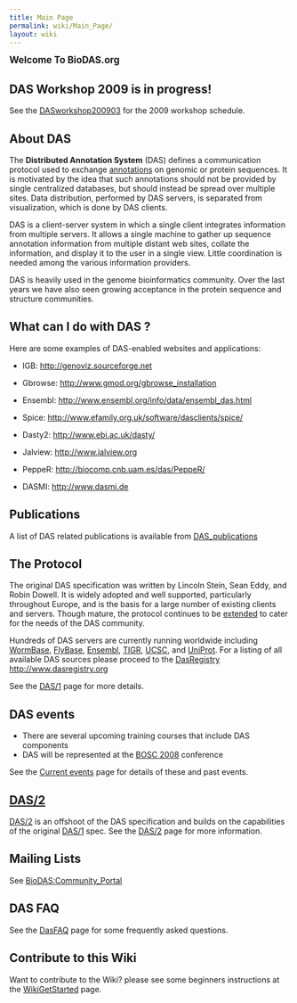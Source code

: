 ```yaml
---
title: Main Page
permalink: wiki/Main_Page/
layout: wiki
---
```


<big>**Welcome To BioDAS.org**</big>

DAS Workshop 2009 is in progress!
---------------------------------

See the [DASworkshop200903](/wiki/DASworkshop200903 "wikilink") for the 2009
workshop schedule.

About DAS
---------

The <b>Distributed Annotation System</b> (DAS) defines a communication
protocol used to exchange
[annotations](http://en.wikipedia.org/wiki/Genome_project#Genome_annotation)
on genomic or protein sequences. It is motivated by the idea that such
annotations should not be provided by single centralized databases, but
should instead be spread over multiple sites. Data distribution,
performed by DAS servers, is separated from visualization, which is done
by DAS clients.

DAS is a client-server system in which a single client integrates
information from multiple servers. It allows a single machine to gather
up sequence annotation information from multiple distant web sites,
collate the information, and display it to the user in a single view.
Little coordination is needed among the various information providers.

DAS is heavily used in the genome bioinformatics community. Over the
last years we have also seen growing acceptance in the protein sequence
and structure communities.

What can I do with DAS ?
------------------------

Here are some examples of DAS-enabled websites and applications:

-   IGB: <http://genoviz.sourceforge.net>

<!-- -->

-   Gbrowse: <http://www.gmod.org/gbrowse_installation>

<!-- -->

-   Ensembl: <http://www.ensembl.org/info/data/ensembl_das.html>

<!-- -->

-   Spice: <http://www.efamily.org.uk/software/dasclients/spice/>

<!-- -->

-   Dasty2: <http://www.ebi.ac.uk/dasty/>

<!-- -->

-   Jalview: <http://www.jalview.org>

<!-- -->

-   PeppeR: <http://biocomp.cnb.uam.es/das/PeppeR/>

<!-- -->

-   DASMI: <http://www.dasmi.de>

Publications
------------

A list of DAS related publications is available from
[DAS\_publications](/wiki/DAS_publications "wikilink")

The Protocol
------------

The original DAS specification was written by Lincoln Stein, Sean Eddy,
and Robin Dowell. It is widely adopted and well supported, particularly
throughout Europe, and is the basis for a large number of existing
clients and servers. Though mature, the protocol continues to be
[extended](http://www.dasregistry.org/spec_1.53E.jsp) to cater for the
needs of the DAS community.

Hundreds of DAS servers are currently running worldwide including
[WormBase](http://www.wormbase.org/),
[FlyBase](http://www.flybase.org/), [Ensembl](http://www.ensembl.org/),
[TIGR](http://www.tigr.org/), [UCSC](http://genome.ucsc.edu/), and
[UniProt](http://www.ebi.ac.uk/uniprot-das/). For a listing of all
available DAS sources please proceed to the
[DasRegistry](/wiki/DasRegistry "wikilink") <http://www.dasregistry.org>

See the [DAS/1](/wiki/DAS/1 "wikilink") page for more details.

DAS events
----------

-   There are several upcoming training courses that include DAS
    components
-   DAS will be represented at the [BOSC
    2008](http://open-bio.org/wiki/BOSC_2008) conference

See the [Current events](/wiki/Current_events "wikilink") page for details of
these and past events.

[DAS/2](/wiki/DAS/2 "wikilink")
-------------------------

[DAS/2](/wiki/DAS/2 "wikilink") is an offshoot of the DAS specification and
builds on the capabilities of the original [DAS/1](/wiki/DAS/1 "wikilink")
spec. See the [DAS/2](/wiki/DAS/2 "wikilink") page for more information.

Mailing Lists
-------------

See <BioDAS:Community_Portal>

DAS FAQ
-------

See the [DasFAQ](/wiki/DasFAQ "wikilink") page for some frequently asked
questions.

Contribute to this Wiki
-----------------------

Want to contribute to the Wiki? please see some beginners instructions
at the [WikiGetStarted](/wiki/WikiGetStarted "wikilink") page.
